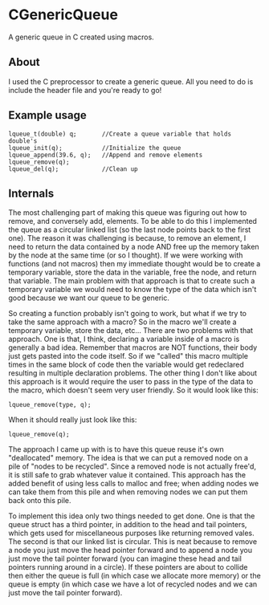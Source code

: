 CGenericQueue
=============

A generic queue in C created using macros.

About
-----
I used the C preprocessor to create a generic queue. All you need to do is include the header file and you're ready to go!

Example usage
--------------
```
lqueue_t(double) q;       //Create a queue variable that holds double's
lqueue_init(q);           //Initialize the queue
lqueue_append(39.6, q);   //Append and remove elements
lqueue_remove(q);
lqueue_del(q);            //Clean up
```

Internals
----------
The most challenging part of making this queue was figuring out how to remove, and conversely add, elements. To be able to do this I implemented the queue as a circular linked list (so the last node points back to the first one). The reason it was challenging is because, to remove an element, I need to return the data contained by a node AND free up the memory taken by the node at the same time (or so I thought). If we were working with functions (and not macros) then my immediate thought would be to create a temporary variable, store the data in the variable, free the node, and return that variable. The main problem with that approach is that to create such a temporary variable we would need to know the type of the data which isn't good because we want our queue to be generic. 

So creating a function probably isn't going to work, but what if we try to take the same approach with a macro? So in the macro we'll create a temporary variable, store the data, etc... There are two problems with that approach. One is that, I think, declaring a variable inside of a macro is generally a bad idea. Remember that macros are NOT functions, their body just gets pasted into the code itself. So if we "called" this macro multiple times in the same block of code then the variable would get redeclared resulting in multiple declaration problems. The other thing I don't like about this approach is it would require the user to pass in the type of the data to the macro, which doesn't seem very user friendly. So it would look like this:
```
lqueue_remove(type, q);
```
When it should really just look like this:
```
lqueue_remove(q);
```

The approach I came up with is to have this queue reuse it's own "deallocated" memory. The idea is that we can put a removed node on a pile of "nodes to be recycled". Since a removed node is not actually free'd, it is still safe to grab whatever value it contained. This approach has the added benefit of using less calls to malloc and free; when adding nodes we can take them from this pile and when removing nodes we can put them back onto this pile. 

To implement this idea only two things needed to get done. One is that the queue struct has a third pointer, in addition to the head and tail pointers, which gets used for miscellaneous purposes like returning removed vales. The second is that our linked list is circular. This is neat because to remove a node you just move the head pointer forward and to append a node you just move the tail pointer forward (you can imagine these head and tail pointers running around in a circle). If these pointers are about to collide then either the queue is full (in which case we allocate more memory) or the queue is empty (in which case we have a lot of recycled nodes and we can just move the tail pointer forward).

